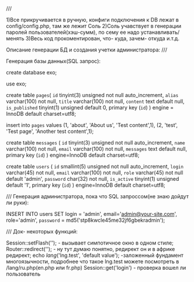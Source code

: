 ///

1)Все прикручивается в ручную, конфиги подключения к DB лежат в config/config.php, там же лежит Соль
2)Соль учавствует в генерации паролей пользователей(хэш-сумм), по сему ее надо устанавливать/менять
3)Весь код прокоментирован, что- куда, зачем- откуда и.т.д.


Описание генерации БД и создания учетки администратора:
///

Генерация базы данных(SQL запрос):

create database exo;

use exo;

create table `pages`(
`id` tinyint(3) unsigned not null auto_increment,
`alias` varchar(100) not null,
`title` varchar(100) not null,
`content` text default null,
`is_published` tinyint(1) unsigned default 0,
primary key (`id`)
) engine = InnoDB default charset=utf8;

insert into `pages` values
(1, 'about', 'About us', 'Test content',1),
(2, 'test', 'Test page', 'Another test content',1);

create table `messages` (
`id` tinyint(3) unsigned not null auto_increment,
`name` varchar(100) not null,
`email` varchar(100) not null,
`messages` text default null,
primary key (`id`)
) engine=InnoDB default charset=utf8;

create table `users` (
`id` smallint(5) unsigned not null auto_increment,
`login` varchar(45) not null,
`email` varchar(100) not null,
`role` varchar(45) not null default 'admin',
`password` char(32) not null,
`is_active` tinyint(1) unsigned default '1',
primary key (`id`)
) engine=InnoDB default charset=utf8;

///
Генерация администратора, пока что SQL запроссом(не знаю дойдут ли руки):

INSERT INTO users
SET login = 'admin', email='admin@your-site.com', role='admin', `password` = md5('stp8kwcle45me32jf6gbekradmin');


///
Док- некоторых функций:

Session::setFlash(''); -  вызывает симпотичное окно в одном стиле;
Router::redirect(''); - ну тут думаю понятно, редирект он и в африке редирект;
echo _lang_('lng.test', 'default value'); -заложенный фундамент многоязычности, подробнее что такое lng.test можете посмотреть в /lang/ru.php(en.php или fr.php)
Session::get('login') - проверка вошел ли пользователь
